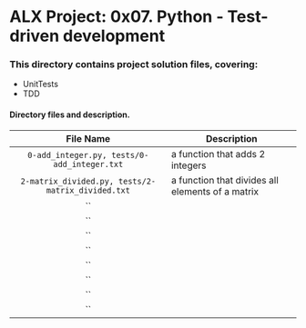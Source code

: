 # ALX Project: 0x07. Python - Test-driven development
### This directory contains project solution files, covering:
+ UnitTests
+ TDD
#### Directory files and description.
|File Name  |Description  |
|:-----------:|----------------------|
| `0-add_integer.py, tests/0-add_integer.txt` | a function that adds 2 integers |
| `2-matrix_divided.py, tests/2-matrix_divided.txt` |  a function that divides all elements of a matrix |
| `` |  |
| `` |  |
| `` |  |
| `` |  |
| `` |  |
| `` |  |
| `` |  |
| `` |  |
